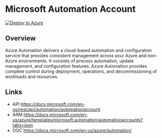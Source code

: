 # Microsoft Automation Account

[![Deploy to Azure](https://aka.ms/deploytoazurebutton)](https://portal.azure.com/#create/Microsoft.Template/uri/https%3A%2F%2Fraw.githubusercontent.com%2FMultiCloudDeployment%2Farm-microsoftautomation-automationaccounts%2F1.0.0.1%2Fazuredeploy.json)

## Overview
Azure Automation delivers a cloud-based automation and configuration service that provides consistent management across your Azure and non-Azure environments. It consists of process automation, update management, and configuration features. Azure Automation provides complete control during deployment, operations, and decommissioning of workloads and resources.

## Links
- API https://docs.microsoft.com/en-us/rest/api/automation/automationaccount
- ARM https://docs.microsoft.com/en-us/azure/templates/microsoft.automation/automationaccounts?tabs=json
- DOC https://docs.microsoft.com/en-us/azure/automation/
